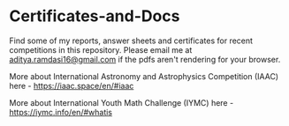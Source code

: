 # Certificates-and-Docs

Find some of my reports, answer sheets and certificates for recent competitions in this repository. 
Please email me at aditya.ramdasi16@gmail.com if the pdfs aren't rendering for your browser.

More about International Astronomy and Astrophysics Competition (IAAC) here - https://iaac.space/en/#iaac 

More about International Youth Math Challenge (IYMC) here - https://iymc.info/en/#whatis
